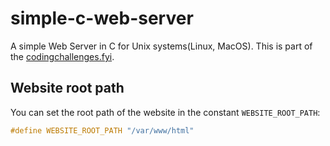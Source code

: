 # simple-c-web-server
 A simple Web Server in C for Unix systems(Linux, MacOS). This is part of the [codingchallenges.fyi](https://codingchallenges.fyi/challenges/challenge-webserver).

## Website root path
You can set the root path of the website in the constant  `WEBSITE_ROOT_PATH`:
```c
#define WEBSITE_ROOT_PATH "/var/www/html"
```